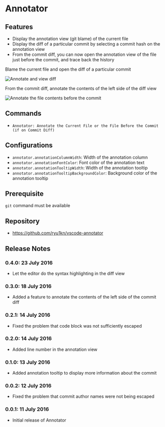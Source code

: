 # Annotator

## Features

* Display the annotation view (git blame) of the current file
* Display the diff of a particular commit by selecting a commit hash on the annotation view
* From the commit diff, you can now open the annotation view of the file just before the commit, and trace back the history

Blame the current file and open the diff of a particular commit

![Annotate and view diff](https://raw.githubusercontent.com/ryu1kn/vscode-annotator/master/images/animations/annotate-code.gif)

From the commit diff, annotate the contents of the left side of the diff view

![Annotate the file contents before the commit](https://raw.githubusercontent.com/ryu1kn/vscode-annotator/master/images/animations/annotate-contents-of-before-selected-commit.gif)

## Commands

* `Annotator: Annotate the Current File or the File Before the Commit (if on Commit Diff)`

## Configurations

* `annotator.annotationColumnWidth`: Width of the annotation column
* `annotator.annotationFontColor`: Font color of the annotation text
* `annotator.annotationTooltipWidth`: Width of the annotation tooltip
* `annotator.annotationTooltipBackgroundColor`: Background color of the annotation tooltip

## Prerequisite

`git` command must be available

## Repository

* https://github.com/ryu1kn/vscode-annotator

## Release Notes

### 0.4.0: 23 July 2016

* Let the editor do the syntax highlighting in the diff view

### 0.3.0: 18 July 2016

* Added a feature to annotate the contents of the left side of the commit diff

### 0.2.1: 14 July 2016

* Fixed the problem that code block was not sufficiently escaped

### 0.2.0: 14 July 2016

* Added line number in the annotation view

### 0.1.0: 13 July 2016

* Added annotation tooltip to display more information about the commit

### 0.0.2: 12 July 2016

* Fixed the problem that commit author names were not being escaped

### 0.0.1: 11 July 2016

* Initial release of Annotator
